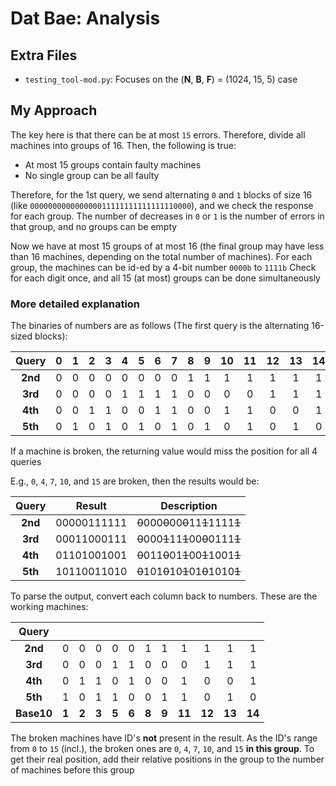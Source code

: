 #   Dat Bae: Analysis
##  Extra Files
* `testing_tool-mod.py`: Focuses on the (**N**, **B**, **F**) = (1024, 15, 5) case

##  My Approach
The key here is that there can be at most `15` errors. Therefore, divide all machines into groups of 16. Then, the following is true:

* At most 15 groups contain faulty machines
* No single group can be all faulty

Therefore, for the 1st query, we send alternating `0` and `1` blocks of size 16 (like `000000000000000011111111111111110000`), and we check the response for each group. The number of decreases in `0` or `1` is the number of errors in that group, and no groups can be empty

Now we have at most 15 groups of at most 16 (the final group may have less than 16 machines, depending on the total number of machines). For each group, the machines can be id-ed by a 4-bit number `0000b` to `1111b` Check for each digit once, and all 15 (at most) groups can be done simultaneously

### More detailed explanation
The binaries of numbers are as follows (The first query is the alternating 16-sized blocks):

| Query   | 0   | 1   | 2   | 3   | 4   | 5   | 6   | 7   | 8   | 9   | 10  | 11  | 12  | 13  | 14  | 15  |
| :-----: | :-: | :-: | :-: | :-: | :-: | :-: | :-: | :-: | :-: | :-: | :-: | :-: | :-: | :-: | :-: | :-: |
| **2nd** | 0   | 0   | 0   | 0   | 0   | 0   | 0   | 0   | 1   | 1   | 1   | 1   | 1   | 1   | 1   | 1   |
| **3rd** | 0   | 0   | 0   | 0   | 1   | 1   | 1   | 1   | 0   | 0   | 0   | 0   | 1   | 1   | 1   | 1   |
| **4th** | 0   | 0   | 1   | 1   | 0   | 0   | 1   | 1   | 0   | 0   | 1   | 1   | 0   | 0   | 1   | 1   |
| **5th** | 0   | 1   | 0   | 1   | 0   | 1   | 0   | 1   | 0   | 1   | 0   | 1   | 0   | 1   | 0   | 1   |

If a machine is broken, the returning value would miss the position for all 4 queries

E.g., `0`, `4`, `7`, `10`, and `15` are broken, then the results would be:

| Query   | Result      | Description                          |
| :-----: | :---------: | :----------------------------------: |
| **2nd** | 00000111111 | ~~0~~000~~0~~00~~0~~11~~1~~1111~~1~~ |
| **3rd** | 00011000111 | ~~0~~000~~1~~11~~1~~00~~0~~0111~~1~~ |
| **4th** | 01101001001 | ~~0~~011~~0~~01~~1~~00~~1~~1001~~1~~ |
| **5th** | 10110011010 | ~~0~~101~~0~~10~~1~~01~~0~~1010~~1~~ |

To parse the output, convert each column back to numbers. These are the working machines:

| Query      |       |       |       |       |       |       |       |        |        |        |        |
| :--------: | :---: | :---: | :---: | :---: | :---: | :---: | :---: | :----: | :----: | :----: | :----: |
| **2nd**    | 0     | 0     | 0     | 0     | 0     | 1     | 1     | 1      | 1      | 1      | 1      |
| **3rd**    | 0     | 0     | 0     | 1     | 1     | 0     | 0     | 0      | 1      | 1      | 1      |
| **4th**    | 0     | 1     | 1     | 0     | 1     | 0     | 0     | 1      | 0      | 0      | 1      |
| **5th**    | 1     | 0     | 1     | 1     | 0     | 0     | 1     | 1      | 0      | 1      | 0      |
| **Base10** | **1** | **2** | **3** | **5** | **6** | **8** | **9** | **11** | **12** | **13** | **14** |

The broken machines have ID's **not** present in the result. As the ID's range from `0` to `15` (incl.), the broken ones are `0`, `4`, `7`, `10`, and `15` **in this group**. To get their real position, add their relative positions in the group to the number of machines before this group

